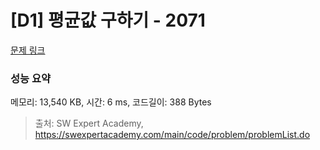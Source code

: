# [D1] 평균값 구하기 - 2071 

[문제 링크](https://swexpertacademy.com/main/code/problem/problemDetail.do?contestProbId=AV5QRnJqA5cDFAUq) 

### 성능 요약

메모리: 13,540 KB, 시간: 6 ms, 코드길이: 388 Bytes



> 출처: SW Expert Academy, https://swexpertacademy.com/main/code/problem/problemList.do